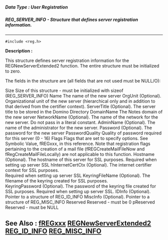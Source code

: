 ##### Data Type : User Registration
##### REG_SERVER_INFO - Structure that defines server registration information.
---
```
#include <reg.h>
```
**Description :**

This structure defines server registration information for the 
REGNewServerExtended2 function.  The entire structure must
be initialized to zero.

The fields in the structure are (all fields that are not used must be NULL/O):

Size  Size of this structure - must be initialized with sizeof (REG_SERVER_INFO)
Name  The name of the new server
OrgUnit    (Optional).  Organizational unit of the new server (hierarchical 
only and in addition to that derived from the certifier context).
ServerTitle   (Optional).  The server title to be stored in the Domino Directory
DomainName   The Notes domain of the new server
NetworkName   (Optional).  The name of the network for the new server.   Do not 
pass in a literal constant.
AdminName   (Optional).  The name of the administrator for the new server.
Password    (Optional).  The password for the new server
PasswordQuality Quality of password required for this server (0 - 16)
Flags    Flags that are set to specify options.  See Symbolic Value, fREGxxx, 
in this reference.  Note that registration flags pertaining to the creation of 
a mail file  (fREGCreateMailFileNow    and fRegCreateMailFileLocally) are not 
applicable to this function.
Hostname  (Optional).  The hostname of this server for SSL purposes.  Required 
when setting up server SSL
hInternetCertCtx (Optional).  The internet certifier context for SSL purposes.  
Required when setting up server SSL
KeyringFileName (Optional).  The filename of the keyring created for SSL 
purposes.  
KeyringPassword (Optional).  The password of the keyring file created for SSL 
purposes.  Required when setting up server SSL.
IDInfo  (Optional).  Pointer to a structure of REG_ID_INFO
MiscInfo  (Optional).  Pointer to a structure of REG_MISC_INFO
Reserved  Reserved - must be 0
pReserved  Reserved - must be NULL


**See Also :**
[fREGxxx](/domino-c-api-docs/reference/Symb/fREGxxx)
[REGNewServerExtended2](/domino-c-api-docs/reference/Func/REGNewServerExtended2)
[REG_ID_INFO](/domino-c-api-docs/reference/Data/REG_ID_INFO)
[REG_MISC_INFO](/domino-c-api-docs/reference/Data/REG_MISC_INFO)
---
